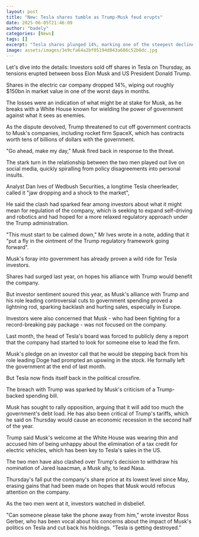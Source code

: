 ```yaml
---
layout: post
title: "New: Tesla shares tumble as Trump-Musk feud erupts"
date: 2025-06-05T21:46:09
author: "badely"
categories: [News]
tags: []
excerpt: "Tesla shares plunged 14%, marking one of the steepest declines in months as Musk and Trump battled online."
image: assets/images/3e9cfa64a2bf05194d043a686c52b6dc.jpg
---
```


Let's dive into the details: Investors sold off shares in Tesla on Thursday, as tensions erupted between boss Elon Musk and US President Donald Trump.

Shares in the electric car company dropped 14%, wiping out roughly $150bn in market value in one of the worst days in months.

The losses were an indication of what might be at stake for Musk, as he breaks with a White House known for wielding the power of government against what it sees as enemies.

As the dispute devolved, Trump threatened to cut off government contracts to Musk's companies, including rocket firm SpaceX, which has contracts worth tens of billions of dollars with the government. 

"Go ahead, make my day," Musk fired back in response to the threat.

The stark turn in the relationship between the two men played out live on social media, quickly spiralling from policy disagreements into personal insults. 

Analyst Dan Ives of Wedbush Securities, a longtime Tesla cheerleader, called it "jaw dropping and a shock to the market",

He said the clash had sparked fear among investors about what it might mean for regulation of the company, which is seeking to expand self-driving and robotics and had hoped for a more relaxed regulatory approach under the Trump administration. 

"This must start to be calmed down," Mr Ives wrote in a note, adding that it "put a fly in the ointment of the Trump regulatory framework going forward".

Musk's foray into government has already proven a wild ride for Tesla investors.

Shares had surged last year, on hopes his alliance with Trump would benefit the company.

But investor sentiment soured this year, as Musk's alliance with Trump and his role leading controversial cuts to government spending proved a lightning rod, sparking backlash and hurting sales, especially in Europe. 

Investors were also concerned that Musk - who had been fighting for a record-breaking pay package - was not focused on the company.

Last month, the head of Tesla's board was forced to publicly deny a report that the company had started to look for someone else to lead the firm. 

Musk's pledge on an investor call that he would be stepping back from his role leading Doge had prompted an upswing in the stock. He formally left the government at the end of last month. 

But Tesla now finds itself back in the political crossfire. 

The breach with Trump was sparked by Musk's criticism of a Trump-backed spending bill.

Musk has sought to rally opposition, arguing that it will add too much the government's debt load. He has also been critical of Trump's tariffs, which he said on Thursday would cause an economic recession in the second half of the year. 

Trump said Musk's welcome at the White House was wearing thin and accused him of being unhappy about the elimination of a tax credit for electric vehicles, which has been key to Tesla's sales in the US. 

The two men have also clashed over Trump's decision to withdraw his nomination of Jared Isaacman, a Musk ally, to lead Nasa. 

Thursday's fall put the company's share price at its lowest level since May, erasing gains that had been made on hopes that Musk would refocus attention on the company.

As the two men went at it, investors watched in disbelief. 

"Can someone please take the phone away from him," wrote investor Ross Gerber, who has been vocal about his concerns about the impact of Musk's politics on Tesla and cut back his holdings. "Tesla is getting destroyed."

